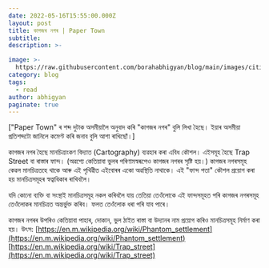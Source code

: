 ```yaml
---
date: 2022-05-16T15:55:00.000Z
layout: post
title: কাগজৰ নগৰ | Paper Town
subtitle:
description: >-

image: >- 
  https://raw.githubusercontent.com/borahabhigyan/blog/main/images/cities-icon-9.png
category: blog
tags:
  - read
author: abhigyan
paginate: true 
---
```

["Paper Town" ৰ শব্দ দুটাক অসমীয়ালৈ অনুবাদ কৰি "কাগজৰ নগৰ" বুলি লিখা হৈছে। ইয়াৰ অসমীয়া প্ৰতিশব্দটো জানিলে কমেণ্ট কৰি জনাব বুলি আশা ৰাখিছোঁ।]

কাগজৰ নগৰ হৈছে মানচিত্ৰাংকণ বিদ্যাত (Cartography) ব্যৱহাৰ কৰা এবিধ কৌশল। এইসমূহ হৈছে Trap Street বা ৰাস্তাৰ ফান্দ। (অৱশ্যে কেতিয়াবা ভুলৰ পৰিণামস্বৰূপেও কাগজৰ নগৰৰ সৃষ্টি হয়।)
কাগজৰ নগৰসমূহ কেৱল মানচিত্ৰতহে থাকে আৰু এই পৃথিৱীত এইবোৰৰ একো অৱস্থিতি নাথাকে। এই "ফান্দ পতা" কৌশল প্ৰয়োগ কৰা হয় মানচিত্ৰসমূহৰ স্বত্বাধিকাৰ ৰাখিবলৈ।

যদি কোনো ব্যক্তি বা সংস্থাই মানচিত্ৰসমূহ নকল কৰিবলৈ যায় তেতিয়া তেওঁলোকে এই ফান্দসমূহত পৰি কাগজৰ নগৰসমূহ তেওঁলোকৰ মানচিত্ৰত অন্তৰ্ভুক্ত কৰিব। ফলত তেওঁলোক ধৰা পৰি যাব পাৰে। 

কাগজৰ নগৰৰ উপৰিও কেতিয়াবা পাহাৰ, দোকান, ভুল ঠাইত ৰাস্তা বা উদ্যানৰ নাম প্ৰয়োগ কৰিও মানচিত্ৰসমূহ নিৰ্মাণ কৰা হয়।
উৎস: [https://en.m.wikipedia.org/wiki/Phantom_settlement](https://en.m.wikipedia.org/wiki/Phantom_settlement)
[https://en.m.wikipedia.org/wiki/Trap_street](https://en.m.wikipedia.org/wiki/Trap_street)

